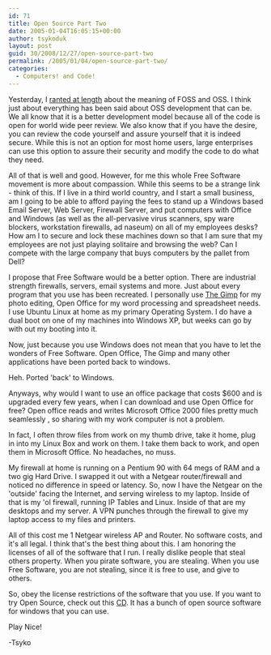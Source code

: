 ```yaml
---
id: 71
title: Open Source Part Two
date: 2005-01-04T16:05:15+00:00
author: tsykoduk
layout: post
guid: 30/2008/12/27/open-source-part-two
permalink: /2005/01/04/open-source-part-two/
categories:
  - Computers! and Code!
---
```

Yesterday, I [ranted at length](/2005/01/03/open-source-software.html) about the meaning of FOSS and OSS. I think just about everything has been said about OSS development that can be. We all know that it is a better development model because all of the code is open for world wide peer review. We also know that if you have the desire, you can review the code yourself and assure yourself that it is indeed secure. While this is not an option for most home users, large enterprises can use this option to assure their security and modify the code to do what they need.
<!--more-->

All of that is well and good. However, for me this whole Free Software movement is more about compassion. While this seems to be a strange link - think of this. If I live in a third world country, and I start a small business, am I going to be able to afford paying the fees to stand up a Windows based Email Server, Web Server, Firewall Server, and put computers with Office and Windows (as well as the all-pervasive virus scanners, spy ware blockers, workstation firewalls, ad naseum) on all of my employees desks? How am I to secure and lock these machines down so that I am sure that my employees are not just playing solitaire and browsing the web? Can I compete with the large company that buys computers by the pallet from Dell?

I propose that Free Software would be a better option. There are industrial strength firewalls, servers, email systems and more. Just about every program that you use has been recreated. I personally use [The Gimp](http://www.gimp.org/) for my photo editing, Open Office for my word processing and spreadsheet needs. I use Ubuntu Linux at home as my primary Operating System. I do have a dual boot on one of my machines into Windows XP, but weeks can go by with out my booting into it.

Now, just because you use Windows does not mean that you have to let the wonders of Free Software. Open Office, The Gimp and many other applications have been ported back to windows.

Heh. Ported 'back' to Windows.

Anyways, why would I want to use an office package that costs $600 and is upgraded every few years, when I can download and use Open Office for free? Open office reads and writes Microsoft Office 2000 files pretty much seamlessly , so sharing with my work computer is not a problem.

In fact, I often throw files from work on my thumb drive, take it home, plug in into my Linux Box and work on them. I take them back to work, and open them in Microsoft Office. No headaches, no muss.

My firewall at home is running on a Pentium 90 with 64 megs of RAM and a two gig Hard Drive. I swapped it out with a Netgear router/firewall and noticed no difference in speed or latency. So, now I have the Netgear on the 'outside' facing the Internet, and serving wireless to my laptop. Inside of that is my 'ol firewall, running IP Tables and Linux. Inside of that are my desktops and my server. A VPN punches through the firewall to give my laptop access to my files and printers.

All of this cost me 1 Netgear wireless AP and Router. No software costs, and it's all legal. I think that's the best thing about this. I am honoring the licenses of all of the software that I run. I really dislike people that steal others property. When you pirate software, you are stealing. When you use Free Software, you are not stealing, since it is free to use, and give to others.

So, obey the license restrictions of the software that you use. If you want to try Open Source, check out this [CD](http://theopencd.sunsite.dk/). It has a bunch of open source software for windows that you can use.

Play Nice!

-Tsyko